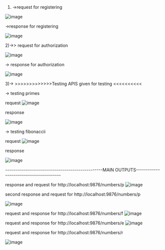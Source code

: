 1) ->request for registering



![image](https://github.com/user-attachments/assets/95d1faf7-dfdc-4056-86d1-f0601dbd002a)


   ->response for registering

   ![image](https://github.com/user-attachments/assets/a97499c7-ffec-4ff8-b0af-caee4b6734bb)



2)->> request for authorization


![image](https://github.com/user-attachments/assets/e17a1c9b-aa6b-42c7-88f6-0c6e64bbdcc3)



-> response for authorization


![image](https://github.com/user-attachments/assets/2a697ff6-30a1-4832-8dda-13799551139b)




3)->   >>>>>>>>>>>>>Testing APIS given for testing <<<<<<<<<<



 ->  testing primes

request
![image](https://github.com/user-attachments/assets/50d43105-05f9-4040-a8a9-991187102d61)



response

![image](https://github.com/user-attachments/assets/75f22489-df92-4d07-aa22-42668cea03d0)



-> testing fibonaccii

request
![image](https://github.com/user-attachments/assets/c5681396-9f78-4a2c-97c6-5b5e9fb0a349)

response

![image](https://github.com/user-attachments/assets/f38c24f1-f6c3-4d40-bc4f-0d660ebbc3bd)




-------------------------------------------------MAIN OUTPUTS----------------------------------------

response and request for http://localhost:9876/numbers/p
![image](https://github.com/user-attachments/assets/f2c83b1c-034d-46e3-90ea-b281fcb5b342)


second response and request for http://localhost:9876/numbers/p

![image](https://github.com/user-attachments/assets/0014fec7-f7ee-4ab7-ab53-87e3b422dd2b)




request and response for http://localhost:9876/numbers/f
![image](https://github.com/user-attachments/assets/cf352da4-bfb6-4c06-89b7-88532f64a1fe)

request and response for http://localhost:9876/numbers/e
![image](https://github.com/user-attachments/assets/e0b74f8e-dfcf-4512-9999-acf453031485)


request and response for http://localhost:9876/numbers/r

![image](https://github.com/user-attachments/assets/71596e73-b144-4ef4-a25d-a6efee0cb900)




